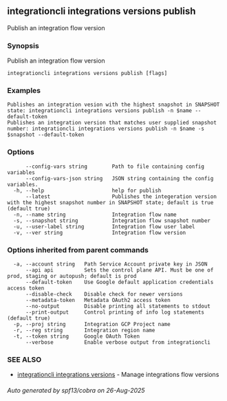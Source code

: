 ## integrationcli integrations versions publish

Publish an integration flow version

### Synopsis

Publish an integration flow version

```
integrationcli integrations versions publish [flags]
```

### Examples

```
Publishes an integration vesion with the highest snapshot in SNAPSHOT state: integrationcli integrations versions publish -n $name --default-token
Publishes an integration version that matches user supplied snapshot number: integrationcli integrations versions publish -n $name -s $snapshot --default-token
```

### Options

```
      --config-vars string        Path to file containing config variables
      --config-vars-json string   JSON string containing the config variables.
  -h, --help                      help for publish
      --latest                    Publishes the integeration version with the highest snapshot number in SNAPSHOT state; default is true (default true)
  -n, --name string               Integration flow name
  -s, --snapshot string           Integration flow snapshot number
  -u, --user-label string         Integration flow user label
  -v, --ver string                Integration flow version
```

### Options inherited from parent commands

```
  -a, --account string   Path Service Account private key in JSON
      --api api          Sets the control plane API. Must be one of prod, staging or autopush; default is prod
      --default-token    Use Google default application credentials access token
      --disable-check    Disable check for newer versions
      --metadata-token   Metadata OAuth2 access token
      --no-output        Disable printing all statements to stdout
      --print-output     Control printing of info log statements (default true)
  -p, --proj string      Integration GCP Project name
  -r, --reg string       Integration region name
  -t, --token string     Google OAuth Token
      --verbose          Enable verbose output from integrationcli
```

### SEE ALSO

* [integrationcli integrations versions](integrationcli_integrations_versions.md)	 - Manage integrations flow versions

###### Auto generated by spf13/cobra on 26-Aug-2025
